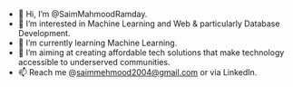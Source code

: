 - 👋 Hi, I’m @SaimMahmoodRamday.
- 👀 I’m interested in Machine Learning and Web & particularly Database Development.
- 🌱 I’m currently learning Machine Learning.
- 💞️ I’m aiming at creating affordable tech solutions that make technology accessible to underserved communities. 
- 📫 Reach me @saimmehmood2004@gmail.com or via LinkedIn.

<!---
SaimMahmoodRamday/SaimMahmoodRamday is a ✨ special ✨ repository because its `README.md` (this file) appears on your GitHub profile.
You can click the Preview link to take a look at your changes.
--->
